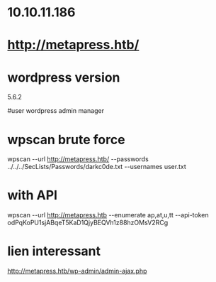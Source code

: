 # 10.10.11.186

# http://metapress.htb/

# wordpress version
5.6.2

#user wordpress
admin
manager

# wpscan brute force
wpscan --url http://metapress.htb/ --passwords ../../../SecLists/Passwords/darkc0de.txt --usernames user.txt

# with API
wpscan --url http://metapress.htb --enumerate ap,at,u,tt --api-token odPqKoPU1sjABqeT5KaD1QjyBEQVh1z88hzOMsV2RCg

# lien interessant
http://metapress.htb/wp-admin/admin-ajax.php
